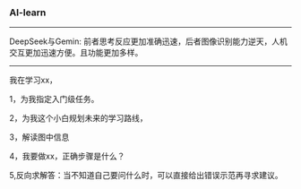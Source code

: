 ###  AI-learn
---

DeepSeek与Gemin:
                前者思考反应更加准确迅速，后者图像识别能力逆天，人机交互更加迅速方便。且功能更加多样。

---

我在学习xx，

1，为我指定入门级任务。

2，为我这个小白规划未来的学习路线，

3，解读图中信息

4，我要做xx，正确步骤是什么？

5,反向求解答：当不知道自己要问什么时，可以直接给出错误示范再寻求建议。
